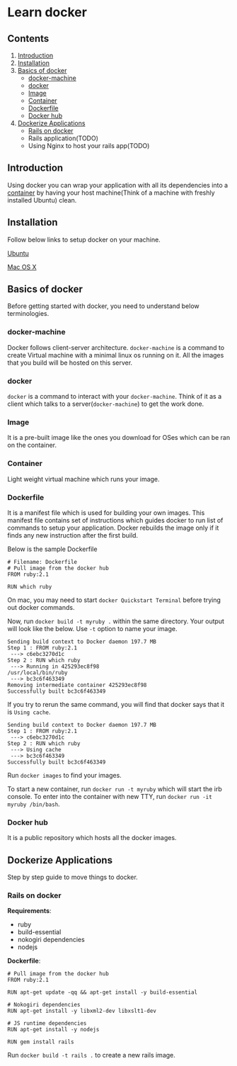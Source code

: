 # Learn docker

## Contents

1. [Introduction](#user-content-introduction)
2. [Installation](#user-content-installation)
3. [Basics of docker](#user-content-basics-of-docker)
    - [docker-machine](#user-content-docker-machine)
    - [docker](#user-content-docker)
    - [Image](#user-content-image)
    - [Container](#user-content-container)
    - [Dockerfile](#user-content-dockerfile)
    - [Docker hub](#user-content-docker-hub)
4. [Dockerize Applications](#user-content-dockerize-applications)
    - [Rails on docker](#user-content-rails-on-docker)
    - Rails application(TODO)
    - Using Nginx to host your rails app(TODO)

## Introduction

Using docker you can wrap your application with all its dependencies into a [container](#user-content-container) by having your host machine(Think of a machine with freshly installed Ubuntu) clean.

## Installation

Follow below links to setup docker on your machine.

[Ubuntu](https://docs.docker.com/engine/installation/linux/ubuntulinux/)

[Mac OS X](https://docs.docker.com/engine/installation/mac/)

## Basics of docker

Before getting started with docker, you need to understand below terminologies.

### docker-machine

Docker follows client-server architecture. `docker-machine` is a command to create Virtual machine with a minimal linux os running on it. All the images that you build will be hosted on this server.

### docker

`docker` is a command to interact with your `docker-machine`. Think of it as a client which talks to a server(`docker-machine`) to get the work done.

### Image

It is a pre-built image like the ones you download for OSes which can be ran on the container.

### Container

Light weight virtual machine which runs your image.

### Dockerfile

It is a manifest file which is used for building your own images. This manifest file contains set of instructions which guides docker to run list of commands to setup your application. Docker rebuilds the image only if it finds any new instruction after the first build.

Below is the sample Dockerfile

```
# Filename: Dockerfile
# Pull image from the docker hub
FROM ruby:2.1

RUN which ruby

```

On mac, you may need to start `docker Quickstart Terminal` before trying out docker commands.

Now, run `docker build -t myruby .` within the same directory. Your output will look like the below.
Use `-t` option to name your image.

```
Sending build context to Docker daemon 197.7 MB
Step 1 : FROM ruby:2.1
 ---> c6ebc3270d1c
Step 2 : RUN which ruby
 ---> Running in 425293ec8f98
/usr/local/bin/ruby
 ---> bc3c6f463349
Removing intermediate container 425293ec8f98
Successfully built bc3c6f463349
```

If you try to rerun the same command, you will find that docker says that it is `Using cache`.

```
Sending build context to Docker daemon 197.7 MB
Step 1 : FROM ruby:2.1
 ---> c6ebc3270d1c
Step 2 : RUN which ruby
 ---> Using cache
 ---> bc3c6f463349
Successfully built bc3c6f463349
```

Run `docker images` to find your images.

To start a new container, run `docker run -t myruby` which will start the irb console.
To enter into the container with new TTY, run `docker run -it myruby /bin/bash`.

### Docker hub

It is a public repository which hosts all the docker images.

## Dockerize Applications

Step by step guide to move things to docker.

### Rails on docker

**Requirements**:

- ruby
- build-essential
- nokogiri dependencies
- nodejs

**Dockerfile**:

```
# Pull image from the docker hub
FROM ruby:2.1

RUN apt-get update -qq && apt-get install -y build-essential

# Nokogiri dependencies
RUN apt-get install -y libxml2-dev libxslt1-dev

# JS runtime dependencies
RUN apt-get install -y nodejs

RUN gem install rails
```

Run `docker build -t rails .` to create a new rails image.